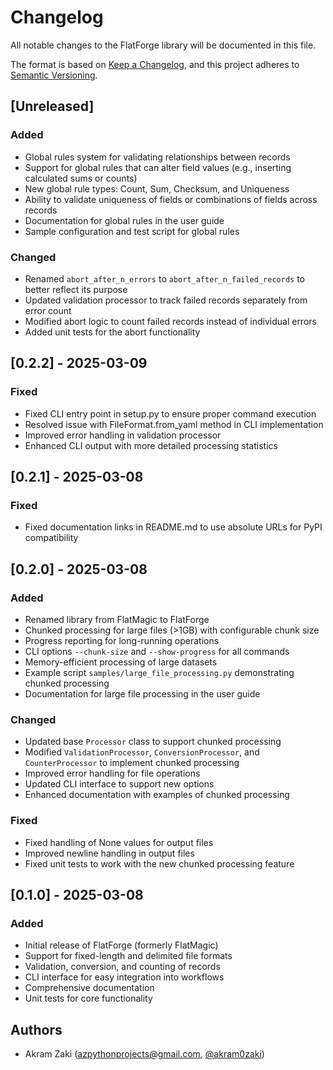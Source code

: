 # Changelog

All notable changes to the FlatForge library will be documented in this file.

The format is based on [Keep a Changelog](https://keepachangelog.com/en/1.0.0/),
and this project adheres to [Semantic Versioning](https://semver.org/spec/v2.0.0.html).

## [Unreleased]

### Added
- Global rules system for validating relationships between records
- Support for global rules that can alter field values (e.g., inserting calculated sums or counts)
- New global rule types: Count, Sum, Checksum, and Uniqueness
- Ability to validate uniqueness of fields or combinations of fields across records
- Documentation for global rules in the user guide
- Sample configuration and test script for global rules

### Changed
- Renamed `abort_after_n_errors` to `abort_after_n_failed_records` to better reflect its purpose
- Updated validation processor to track failed records separately from error count
- Modified abort logic to count failed records instead of individual errors
- Added unit tests for the abort functionality

## [0.2.2] - 2025-03-09

### Fixed
- Fixed CLI entry point in setup.py to ensure proper command execution
- Resolved issue with FileFormat.from_yaml method in CLI implementation
- Improved error handling in validation processor
- Enhanced CLI output with more detailed processing statistics

## [0.2.1] - 2025-03-08

### Fixed
- Fixed documentation links in README.md to use absolute URLs for PyPI compatibility

## [0.2.0] - 2025-03-08

### Added
- Renamed library from FlatMagic to FlatForge
- Chunked processing for large files (>1GB) with configurable chunk size
- Progress reporting for long-running operations
- CLI options `--chunk-size` and `--show-progress` for all commands
- Memory-efficient processing of large datasets
- Example script `samples/large_file_processing.py` demonstrating chunked processing
- Documentation for large file processing in the user guide

### Changed
- Updated base `Processor` class to support chunked processing
- Modified `ValidationProcessor`, `ConversionProcessor`, and `CounterProcessor` to implement chunked processing
- Improved error handling for file operations
- Updated CLI interface to support new options
- Enhanced documentation with examples of chunked processing

### Fixed
- Fixed handling of None values for output files
- Improved newline handling in output files
- Fixed unit tests to work with the new chunked processing feature

## [0.1.0] - 2025-03-08

### Added
- Initial release of FlatForge (formerly FlatMagic)
- Support for fixed-length and delimited file formats
- Validation, conversion, and counting of records
- CLI interface for easy integration into workflows
- Comprehensive documentation
- Unit tests for core functionality

## Authors
- Akram Zaki (azpythonprojects@gmail.com, [@akram0zaki](https://github.com/akram0zaki)) 